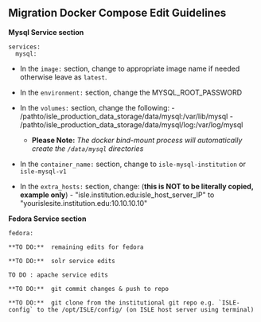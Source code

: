 ## Migration Docker Compose Edit Guidelines

**Mysql Service section**
```
services:
  mysql:
```

* In the `image:` section, change to appropriate image name if needed otherwise leave as `latest`.

* In the `environment:` section, change the MYSQL_ROOT_PASSWORD

* In the `volumes:` section, change the following:
      - /pathto/isle_production_data_storage/data/mysql:/var/lib/mysql
      - /pathto/isle_production_data_storage/data/mysql/log:/var/log/mysql

    * **Please Note:** _The docker bind-mount process will automatically create the `/data/mysql` directories_

* In the `container_name:` section, change to `isle-mysql-institution` or `isle-mysql-v1`

* In the `extra_hosts:` section, change: (**this is NOT to be literally copied, example only**)
      - "isle.institution.edu:isle_host_server_IP"  to "yourislesite.institution.edu:10.10.10.10"

**Fedora Service section**
```
fedora:
```

```
**TO DO:**  remaining edits for fedora

**TO DO:**  solr service edits

TO DO : apache service edits

**TO DO:**  git commit changes & push to repo

**TO DO:**  git clone from the institutional git repo e.g. `ISLE-config` to the /opt/ISLE/config/ (on ISLE host server using terminal)

```

